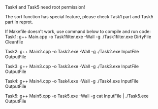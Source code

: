 Task4 and Task5 need root permission!

The sort function has special feature, please check Task1 part and Task5 part in reprot.

If Makefile doesn't work, use command below to compile and run code:
Task1:
	g++ Main.cpp -o Task1filter.exe -Wall -g
	./Task1filter.exe DirtyFile Cleanfile

Task2: 
	g++ Main2.cpp -o Task2.exe -Wall -g
	./Task2.exe InputFile OutputFile

Task3: 
	g++ Main3.cpp -o Task3.exe -Wall -g
	./Task3.exe InputFile OutputFile

Task4: 
	g++ Main4.cpp -o Task4.exe -Wall -g
	./Task4.exe InputFile OutputFile

Task5: 
	g++ Main5.cpp -o Task5.exe -Wall -g
	cat InputFile | ./Task5.exe OutputFile
